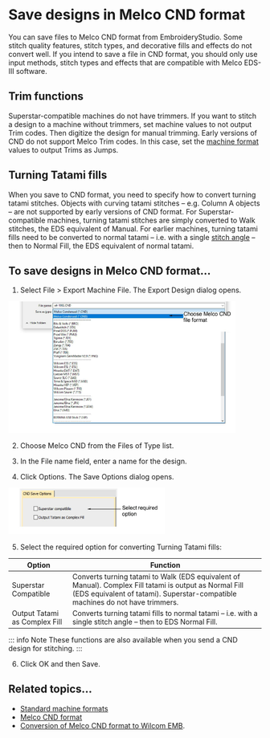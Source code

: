 # Save designs in Melco CND format

You can save files to Melco CND format from EmbroideryStudio. Some stitch quality features, stitch types, and decorative fills and effects do not convert well. If you intend to save a file in CND format, you should only use input methods, stitch types and effects that are compatible with Melco EDS-III software.

## Trim functions

Superstar-compatible machines do not have trimmers. If you want to stitch a design to a machine without trimmers, set machine values to not output Trim codes. Then digitize the design for manual trimming. Early versions of CND do not support Melco Trim codes. In this case, set the [machine format](../../glossary/glossary#machine-format) values to output Trims as Jumps.

## Turning Tatami fills

When you save to CND format, you need to specify how to convert turning tatami stitches. Objects with curving tatami stitches – e.g. Column A objects – are not supported by early versions of CND format. For Superstar-compatible machines, turning tatami stitches are simply converted to Walk stitches, the EDS equivalent of Manual. For earlier machines, turning tatami fills need to be converted to normal tatami – i.e. with a single [stitch angle](../../glossary/glossary#stitch-angle) – then to Normal Fill, the EDS equivalent of normal tatami.

## To save designs in Melco CND format...

1. Select File > Export Machine File. The Export Design dialog opens.

![ExportMachineFileCND.png](assets/ExportMachineFileCND.png)

2. Choose Melco CND from the Files of Type list.

3. In the File name field, enter a name for the design.

4. Click Options. The Save Options dialog opens.

![output00021.png](assets/output00021.png)

5. Select the required option for converting Turning Tatami fills:

| Option                        | Function                                                                                                                                                                                 |
| ----------------------------- | ---------------------------------------------------------------------------------------------------------------------------------------------------------------------------------------- |
| Superstar Compatible          | Converts turning tatami to Walk (EDS equivalent of Manual). Complex Fill tatami is output as Normal Fill (EDS equivalent of tatami). Superstar-compatible machines do not have trimmers. |
| Output Tatami as Complex Fill | Converts turning tatami fills to normal tatami – i.e. with a single stitch angle – then to EDS Normal Fill.                                                                              |

::: info Note
These functions are also available when you send a CND design for stitching.
:::

6. Click OK and then Save.

## Related topics...

- [Standard machine formats](../../Setup/machines/Standard_machine_formats)
- [Melco CND format](../../Management/formats/Melco_CND_format)
- [Conversion of Melco CND format to Wilcom EMB](../../Management/formats/Conversion_of_Melco_CND_format_to_Wilcom_EMB).
